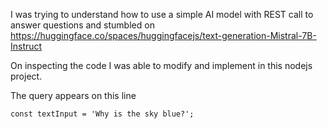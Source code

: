 I was trying to understand how to use a simple AI model with REST call to answer questions and stumbled on https://huggingface.co/spaces/huggingfacejs/text-generation-Mistral-7B-Instruct

On inspecting the code I was able to modify and implement in this nodejs project.

The query appears on this line

`const textInput = 'Why is the sky blue?';`